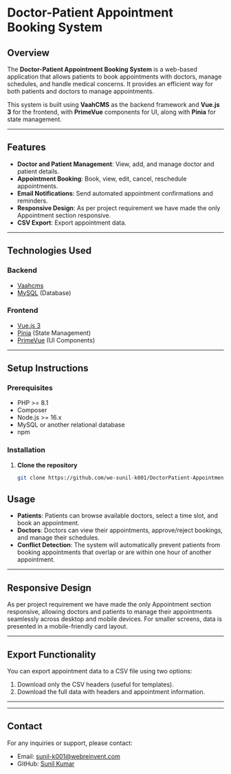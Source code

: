 
# Doctor-Patient Appointment Booking System

## Overview

The **Doctor-Patient Appointment Booking System** is a web-based application that allows patients to book appointments with doctors, manage schedules, and handle medical concerns. It provides an efficient way for both patients and doctors to manage appointments.

This system is built using **VaahCMS** as the backend framework and **Vue.js 3** for the frontend, with **PrimeVue** components for UI, along with **Pinia** for state management.

---

## Features

- **Doctor and Patient Management**: View, add, and manage doctor and patient details.
- **Appointment Booking**: Book, view, edit, cancel, reschedule appointments.
- **Email Notifications**: Send automated appointment confirmations and reminders.
- **Responsive Design**: As per project requirement we have made the only Appointment section responsive.
- **CSV Export**: Export appointment data.

---

## Technologies Used

### Backend
- [Vaahcms](https://vaah.dev/)
- [MySQL](https://www.mysql.com/) (Database)

### Frontend
- [Vue.js 3](https://vuejs.org/)
- [Pinia](https://pinia.vuejs.org/) (State Management)
- [PrimeVue](https://www.primefaces.org/primevue/) (UI Components)

---

## Setup Instructions

### Prerequisites

- PHP >= 8.1
- Composer
- Node.js >= 16.x
- MySQL or another relational database
- npm

### Installation

1. **Clone the repository**

   ```bash
   git clone https://github.com/we-sunil-k001/DoctorPatient-Appointment-Booking-System/tree/develop
   ```


## Usage

- **Patients**: Patients can browse available doctors, select a time slot, and book an appointment.
- **Doctors**: Doctors can view their appointments, approve/reject bookings, and manage their schedules.
- **Conflict Detection**: The system will automatically prevent patients from booking appointments that overlap or are within one hour of another appointment.

---

## Responsive Design

 As per project requirement we have made the only Appointment section responsive, allowing doctors and patients to manage their appointments seamlessly across desktop and mobile devices. For smaller screens, data is presented in a mobile-friendly card layout.

---

## Export Functionality

You can export appointment data to a CSV file using two options:
1. Download only the CSV headers (useful for templates).
2. Download the full data with headers and appointment information.

---

---

## Contact

For any inquiries or support, please contact:

- Email: sunil-k001@webreinvent.com
- GitHub: [Sunil Kumar](https://github.com/we-sunil-k001)
